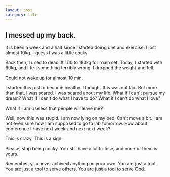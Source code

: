 ```yaml
---
layout: post
category: life
---
```


## I messed up my back.

It is been a week and a half since I started doing diet and exercise. I lost almost 10kg. I guess I was a little cocky.

Back then, I used to deadlift 160 to 180kg for main set. Today, I started with 60kg, and I felt something terribly wrong. I dropped the weight and fell.

Could not wake up for almost 10 min.

I started this just to become healthy. I thought this was not fair. But more than that, I was scared. I was scared about my life. What if I can't pursue my dream? What if I can't do what I have to do? What if I can't do what I love?

What if I am useless that people will leave me?

Well, now this was stupid.
I am now lying on my bed. Can't move a bit. I am not even sure how I am supposed to go to lab tomorrow. How about conference I have next week and next next week?

This is crazy.
This is a sign.

Please, stop being cocky. You still have a lot to lose, and none of them is yours.

Remember, you never achived anything on your own. You are just a tool. You are just a tool to serve others. You are just a tool to serve God.

